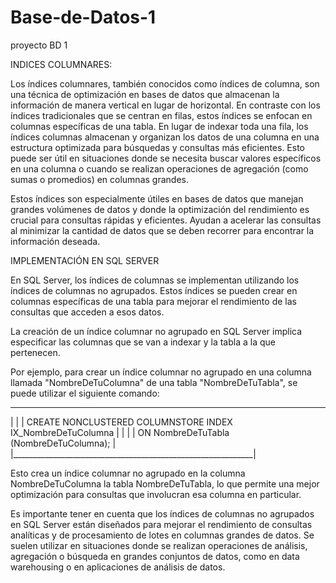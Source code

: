 # Base-de-Datos-1
proyecto BD 1

INDICES COLUMNARES:

Los índices columnares, también conocidos como índices de columna, son una técnica de optimización 
en bases de datos que almacenan la información de manera vertical en lugar de horizontal. 
En contraste con los índices tradicionales que se centran en filas, estos índices se enfocan en columnas específicas de una tabla.
En lugar de indexar toda una fila, los índices columnas almacenan y organizan los datos de una columna en una estructura optimizada 
para búsquedas y consultas más eficientes. Esto puede ser útil en situaciones donde se necesita buscar valores específicos en una columna 
o cuando se realizan operaciones de agregación (como sumas o promedios) en columnas grandes.

Estos índices son especialmente útiles en bases de datos que manejan grandes volúmenes de datos y donde la optimización del rendimiento es crucial 
para consultas rápidas y eficientes. Ayudan a acelerar las consultas al minimizar la cantidad de datos que se deben recorrer para encontrar la información deseada.

IMPLEMENTACIÓN EN SQL SERVER

En SQL Server, los índices de columnas se implementan utilizando los índices de columnas no agrupados. 
Estos índices se pueden crear en columnas específicas de una tabla para mejorar el rendimiento de las consultas que acceden a esos datos.

La creación de un índice columnar no agrupado en SQL Server implica especificar las columnas que se van a indexar 
y la tabla a la que pertenecen. 

Por ejemplo, para crear un índice columnar no agrupado en una columna llamada "NombreDeTuColumna" de una tabla "NombreDeTuTabla", 
se puede utilizar el siguiente comando:
 ____________________________________________________________
|                                                            |
| CREATE NONCLUSTERED COLUMNSTORE INDEX IX_NombreDeTuColumna |
|                                                            |
| ON NombreDeTuTabla (NombreDeTuColumna);                    |
|____________________________________________________________|

Esto crea un índice columnar no agrupado en la columna NombreDeTuColumna la tabla NombreDeTuTabla, lo que permite una mejor optimización 
para consultas que involucran esa columna en particular.

Es importante tener en cuenta que los índices de columnas no agrupados en SQL Server están diseñados para mejorar el rendimiento de consultas 
analíticas y de procesamiento de lotes en columnas grandes de datos. 
Se suelen utilizar en situaciones donde se realizan operaciones de análisis, agregación o búsqueda en grandes conjuntos de datos, 
como en data warehousing o en aplicaciones de análisis de datos.
